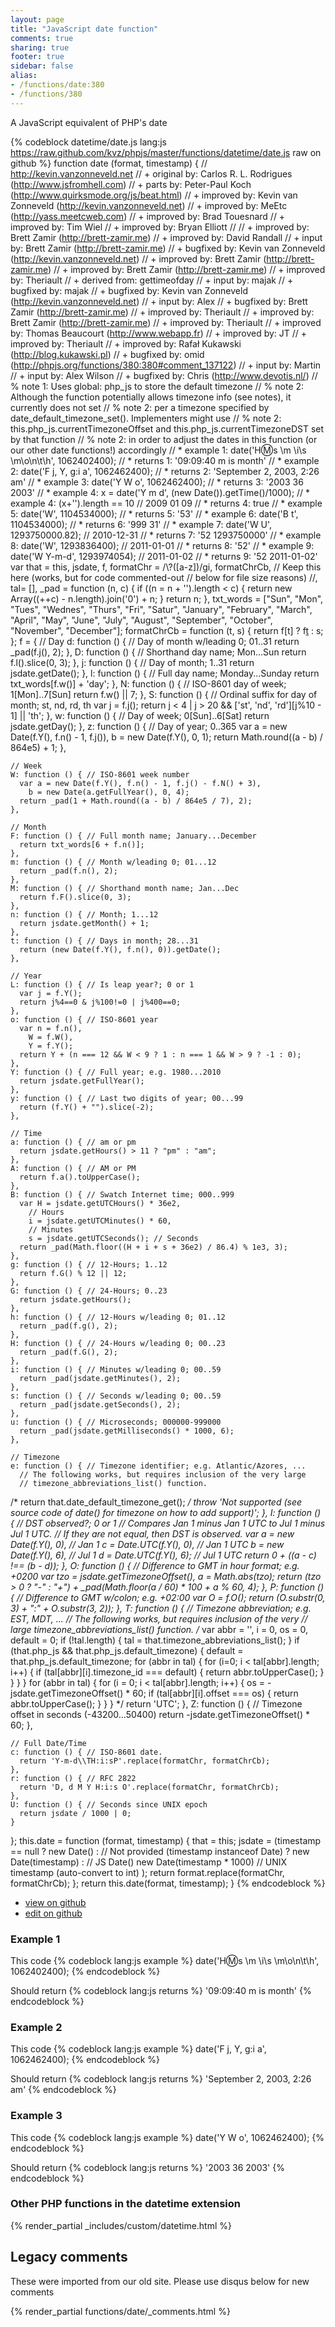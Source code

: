 ```yaml
---
layout: page
title: "JavaScript date function"
comments: true
sharing: true
footer: true
sidebar: false
alias:
- /functions/date:380
- /functions/380
---
```

<!-- Generated by Rakefile:build -->
A JavaScript equivalent of PHP's date

{% codeblock datetime/date.js lang:js https://raw.github.com/kvz/phpjs/master/functions/datetime/date.js raw on github %}
function date (format, timestamp) {
  // http://kevin.vanzonneveld.net
  // +   original by: Carlos R. L. Rodrigues (http://www.jsfromhell.com)
  // +      parts by: Peter-Paul Koch (http://www.quirksmode.org/js/beat.html)
  // +   improved by: Kevin van Zonneveld (http://kevin.vanzonneveld.net)
  // +   improved by: MeEtc (http://yass.meetcweb.com)
  // +   improved by: Brad Touesnard
  // +   improved by: Tim Wiel
  // +   improved by: Bryan Elliott
  //
  // +   improved by: Brett Zamir (http://brett-zamir.me)
  // +   improved by: David Randall
  // +      input by: Brett Zamir (http://brett-zamir.me)
  // +   bugfixed by: Kevin van Zonneveld (http://kevin.vanzonneveld.net)
  // +   improved by: Brett Zamir (http://brett-zamir.me)
  // +   improved by: Brett Zamir (http://brett-zamir.me)
  // +   improved by: Theriault
  // +  derived from: gettimeofday
  // +      input by: majak
  // +   bugfixed by: majak
  // +   bugfixed by: Kevin van Zonneveld (http://kevin.vanzonneveld.net)
  // +      input by: Alex
  // +   bugfixed by: Brett Zamir (http://brett-zamir.me)
  // +   improved by: Theriault
  // +   improved by: Brett Zamir (http://brett-zamir.me)
  // +   improved by: Theriault
  // +   improved by: Thomas Beaucourt (http://www.webapp.fr)
  // +   improved by: JT
  // +   improved by: Theriault
  // +   improved by: Rafał Kukawski (http://blog.kukawski.pl)
  // +   bugfixed by: omid (http://phpjs.org/functions/380:380#comment_137122)
  // +      input by: Martin
  // +      input by: Alex Wilson
  // +   bugfixed by: Chris (http://www.devotis.nl/)
  // %        note 1: Uses global: php_js to store the default timezone
  // %        note 2: Although the function potentially allows timezone info (see notes), it currently does not set
  // %        note 2: per a timezone specified by date_default_timezone_set(). Implementers might use
  // %        note 2: this.php_js.currentTimezoneOffset and this.php_js.currentTimezoneDST set by that function
  // %        note 2: in order to adjust the dates in this function (or our other date functions!) accordingly
  // *     example 1: date('H:m:s \\m \\i\\s \\m\\o\\n\\t\\h', 1062402400);
  // *     returns 1: '09:09:40 m is month'
  // *     example 2: date('F j, Y, g:i a', 1062462400);
  // *     returns 2: 'September 2, 2003, 2:26 am'
  // *     example 3: date('Y W o', 1062462400);
  // *     returns 3: '2003 36 2003'
  // *     example 4: x = date('Y m d', (new Date()).getTime()/1000);
  // *     example 4: (x+'').length == 10 // 2009 01 09
  // *     returns 4: true
  // *     example 5: date('W', 1104534000);
  // *     returns 5: '53'
  // *     example 6: date('B t', 1104534000);
  // *     returns 6: '999 31'
  // *     example 7: date('W U', 1293750000.82); // 2010-12-31
  // *     returns 7: '52 1293750000'
  // *     example 8: date('W', 1293836400); // 2011-01-01
  // *     returns 8: '52'
  // *     example 9: date('W Y-m-d', 1293974054); // 2011-01-02
  // *     returns 9: '52 2011-01-02'
  var that = this,
    jsdate, f, formatChr = /\\?([a-z])/gi,
    formatChrCb,
    // Keep this here (works, but for code commented-out
    // below for file size reasons)
    //, tal= [],
    _pad = function (n, c) {
      if ((n = n + '').length < c) {
        return new Array((++c) - n.length).join('0') + n;
      }
      return n;
    },
    txt_words = ["Sun", "Mon", "Tues", "Wednes", "Thurs", "Fri", "Satur", "January", "February", "March", "April", "May", "June", "July", "August", "September", "October", "November", "December"];
  formatChrCb = function (t, s) {
    return f[t] ? f[t]() : s;
  };
  f = {
    // Day
    d: function () { // Day of month w/leading 0; 01..31
      return _pad(f.j(), 2);
    },
    D: function () { // Shorthand day name; Mon...Sun
      return f.l().slice(0, 3);
    },
    j: function () { // Day of month; 1..31
      return jsdate.getDate();
    },
    l: function () { // Full day name; Monday...Sunday
      return txt_words[f.w()] + 'day';
    },
    N: function () { // ISO-8601 day of week; 1[Mon]..7[Sun]
      return f.w() || 7;
    },
    S: function () { // Ordinal suffix for day of month; st, nd, rd, th
      var j = f.j();
      return j < 4 | j > 20 && ['st', 'nd', 'rd'][j%10 - 1] || 'th';
    },
    w: function () { // Day of week; 0[Sun]..6[Sat]
      return jsdate.getDay();
    },
    z: function () { // Day of year; 0..365
      var a = new Date(f.Y(), f.n() - 1, f.j()),
        b = new Date(f.Y(), 0, 1);
      return Math.round((a - b) / 864e5) + 1;
    },

    // Week
    W: function () { // ISO-8601 week number
      var a = new Date(f.Y(), f.n() - 1, f.j() - f.N() + 3),
        b = new Date(a.getFullYear(), 0, 4);
      return _pad(1 + Math.round((a - b) / 864e5 / 7), 2);
    },

    // Month
    F: function () { // Full month name; January...December
      return txt_words[6 + f.n()];
    },
    m: function () { // Month w/leading 0; 01...12
      return _pad(f.n(), 2);
    },
    M: function () { // Shorthand month name; Jan...Dec
      return f.F().slice(0, 3);
    },
    n: function () { // Month; 1...12
      return jsdate.getMonth() + 1;
    },
    t: function () { // Days in month; 28...31
      return (new Date(f.Y(), f.n(), 0)).getDate();
    },

    // Year
    L: function () { // Is leap year?; 0 or 1
      var j = f.Y();
      return j%4==0 & j%100!=0 | j%400==0;
    },
    o: function () { // ISO-8601 year
      var n = f.n(),
        W = f.W(),
        Y = f.Y();
      return Y + (n === 12 && W < 9 ? 1 : n === 1 && W > 9 ? -1 : 0);
    },
    Y: function () { // Full year; e.g. 1980...2010
      return jsdate.getFullYear();
    },
    y: function () { // Last two digits of year; 00...99
      return (f.Y() + "").slice(-2);
    },

    // Time
    a: function () { // am or pm
      return jsdate.getHours() > 11 ? "pm" : "am";
    },
    A: function () { // AM or PM
      return f.a().toUpperCase();
    },
    B: function () { // Swatch Internet time; 000..999
      var H = jsdate.getUTCHours() * 36e2,
        // Hours
        i = jsdate.getUTCMinutes() * 60,
        // Minutes
        s = jsdate.getUTCSeconds(); // Seconds
      return _pad(Math.floor((H + i + s + 36e2) / 86.4) % 1e3, 3);
    },
    g: function () { // 12-Hours; 1..12
      return f.G() % 12 || 12;
    },
    G: function () { // 24-Hours; 0..23
      return jsdate.getHours();
    },
    h: function () { // 12-Hours w/leading 0; 01..12
      return _pad(f.g(), 2);
    },
    H: function () { // 24-Hours w/leading 0; 00..23
      return _pad(f.G(), 2);
    },
    i: function () { // Minutes w/leading 0; 00..59
      return _pad(jsdate.getMinutes(), 2);
    },
    s: function () { // Seconds w/leading 0; 00..59
      return _pad(jsdate.getSeconds(), 2);
    },
    u: function () { // Microseconds; 000000-999000
      return _pad(jsdate.getMilliseconds() * 1000, 6);
    },

    // Timezone
    e: function () { // Timezone identifier; e.g. Atlantic/Azores, ...
      // The following works, but requires inclusion of the very large
      // timezone_abbreviations_list() function.
/*              return that.date_default_timezone_get();
*/
      throw 'Not supported (see source code of date() for timezone on how to add support)';
    },
    I: function () { // DST observed?; 0 or 1
      // Compares Jan 1 minus Jan 1 UTC to Jul 1 minus Jul 1 UTC.
      // If they are not equal, then DST is observed.
      var a = new Date(f.Y(), 0),
        // Jan 1
        c = Date.UTC(f.Y(), 0),
        // Jan 1 UTC
        b = new Date(f.Y(), 6),
        // Jul 1
        d = Date.UTC(f.Y(), 6); // Jul 1 UTC
      return 0 + ((a - c) !== (b - d));
    },
    O: function () { // Difference to GMT in hour format; e.g. +0200
      var tzo = jsdate.getTimezoneOffset(),
        a = Math.abs(tzo);
      return (tzo > 0 ? "-" : "+") + _pad(Math.floor(a / 60) * 100 + a % 60, 4);
    },
    P: function () { // Difference to GMT w/colon; e.g. +02:00
      var O = f.O();
      return (O.substr(0, 3) + ":" + O.substr(3, 2));
    },
    T: function () { // Timezone abbreviation; e.g. EST, MDT, ...
      // The following works, but requires inclusion of the very
      // large timezone_abbreviations_list() function.
/*              var abbr = '', i = 0, os = 0, default = 0;
      if (!tal.length) {
        tal = that.timezone_abbreviations_list();
      }
      if (that.php_js && that.php_js.default_timezone) {
        default = that.php_js.default_timezone;
        for (abbr in tal) {
          for (i=0; i < tal[abbr].length; i++) {
            if (tal[abbr][i].timezone_id === default) {
              return abbr.toUpperCase();
            }
          }
        }
      }
      for (abbr in tal) {
        for (i = 0; i < tal[abbr].length; i++) {
          os = -jsdate.getTimezoneOffset() * 60;
          if (tal[abbr][i].offset === os) {
            return abbr.toUpperCase();
          }
        }
      }
*/
      return 'UTC';
    },
    Z: function () { // Timezone offset in seconds (-43200...50400)
      return -jsdate.getTimezoneOffset() * 60;
    },

    // Full Date/Time
    c: function () { // ISO-8601 date.
      return 'Y-m-d\\TH:i:sP'.replace(formatChr, formatChrCb);
    },
    r: function () { // RFC 2822
      return 'D, d M Y H:i:s O'.replace(formatChr, formatChrCb);
    },
    U: function () { // Seconds since UNIX epoch
      return jsdate / 1000 | 0;
    }
  };
  this.date = function (format, timestamp) {
    that = this;
    jsdate = (timestamp == null ? new Date() : // Not provided
      (timestamp instanceof Date) ? new Date(timestamp) : // JS Date()
      new Date(timestamp * 1000) // UNIX timestamp (auto-convert to int)
    );
    return format.replace(formatChr, formatChrCb);
  };
  return this.date(format, timestamp);
}
{% endcodeblock %}

 - [view on github](https://github.com/kvz/phpjs/blob/master/functions/datetime/date.js)
 - [edit on github](https://github.com/kvz/phpjs/edit/master/functions/datetime/date.js)

### Example 1
This code
{% codeblock lang:js example %}
date('H:m:s \\m \\i\\s \\m\\o\\n\\t\\h', 1062402400);
{% endcodeblock %}

Should return
{% codeblock lang:js returns %}
'09:09:40 m is month'
{% endcodeblock %}

### Example 2
This code
{% codeblock lang:js example %}
date('F j, Y, g:i a', 1062462400);
{% endcodeblock %}

Should return
{% codeblock lang:js returns %}
'September 2, 2003, 2:26 am'
{% endcodeblock %}

### Example 3
This code
{% codeblock lang:js example %}
date('Y W o', 1062462400);
{% endcodeblock %}

Should return
{% codeblock lang:js returns %}
'2003 36 2003'
{% endcodeblock %}


### Other PHP functions in the datetime extension
{% render_partial _includes/custom/datetime.html %}
## Legacy comments
These were imported from our old site. Please use disqus below for new comments
<div style="overflow-y: scroll; max-height: 500px;">
{% render_partial functions/date/_comments.html %}
</div>
